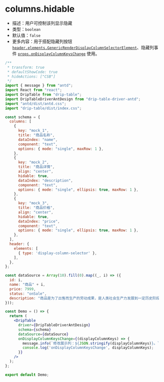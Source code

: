 # columns.hidable

- 描述：用户可控制该列显示隐藏
- 类型：`boolean`
- 默认值：`false`
- 更多内容：用于搭配隐藏列按钮 [`header.elements.GenericRenderDisplayColumnSelectorElement`](/drip-table/schema/header/elements#%E5%B1%95%E7%A4%BA%E5%88%97%E9%80%89%E6%8B%A9%E5%99%A8-genericrenderdisplaycolumnselectorelement)、隐藏列事件 [`props.onDisplayColumnKeysChange`](/drip-table/props/on-display-column-keys-change) 使用。

```jsx
/**
 * transform: true
 * defaultShowCode: true
 * hideActions: ["CSB"]
 */
import { message } from "antd";
import React from "react";
import DripTable from "drip-table";
import DripTableDriverAntDesign from "drip-table-driver-antd";
import "antd/dist/antd.css";
import "drip-table/dist/index.css";

const schema = {
  columns: [
    {
      key: "mock_1",
      title: "商品名称",
      dataIndex: "name",
      component: "text",
      options: { mode: "single", maxRow: 1 },
    },
    {
      key: "mock_2",
      title: "商品详情",
      align: "center",
      hidable: true,
      dataIndex: "description",
      component: "text",
      options: { mode: "single", ellipsis: true, maxRow: 1 },
    },
    {
      key: "mock_3",
      title: "商品价格",
      align: "center",
      hidable: true,
      dataIndex: "price",
      component: "text",
      options: { mode: "single", ellipsis: true, maxRow: 1 },
    },
  ],
  header: {
    elements: [
      { type: 'display-column-selector' },
    ],
  },
};

const dataSource = Array(10).fill(0).map((_, i) => ({
  id: i,
  name: "商品" + i,
  price: 7999,
  status: "onSale",
  description: "商品是为了出售而生产的劳动成果，是人类社会生产力发展到一定历史阶段的产物，是用于交换的劳动产品。",
}));

const Demo = () => {
  return (
    <DripTable
      driver={DripTableDriverAntDesign}
      schema={schema}
      dataSource={dataSource}
      onDisplayColumnKeysChange={(displayColumnKeys) => {
        message.info(`修改展示列：${JSON.stringify(displayColumnKeys)}。`)
        console.log('onDisplayColumnKeysChange', displayColumnKeys);
      }}
    />
  );
};

export default Demo;
```
